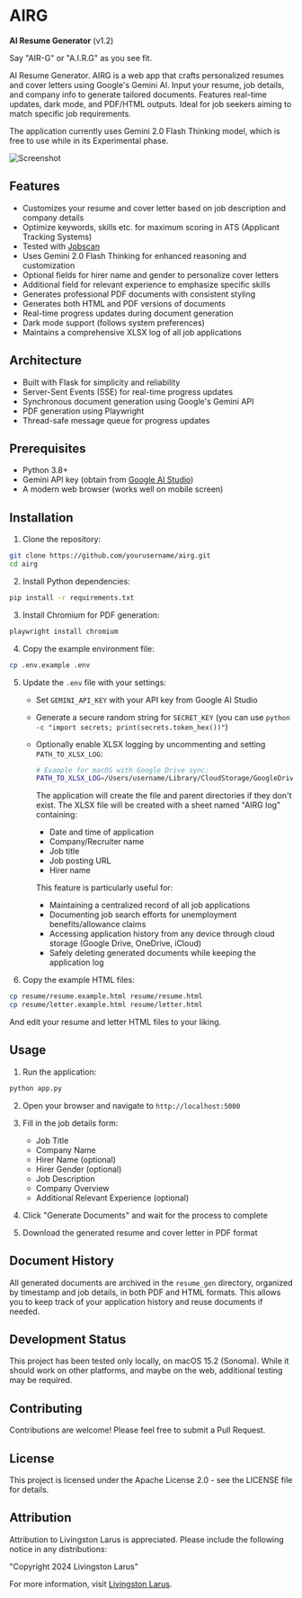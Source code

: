 # AIRG

**AI Resume Generator** (v1.2)

Say "AIR-G" or "A.I.R.G" as you see fit.

AI Resume Generator. AIRG is a web app that crafts personalized resumes and cover letters using Google's Gemini AI. Input your resume, job details, and company info to generate tailored documents. Features real-time updates, dark mode, and PDF/HTML outputs. Ideal for job seekers aiming to match specific job requirements.

The application currently uses Gemini 2.0 Flash Thinking model, which is free to use while in its Experimental phase.

![Screenshot](./screenshot.png)

## Features

- Customizes your resume and cover letter based on job description and company details
- Optimize keywords, skills etc. for maximum scoring in ATS (Applicant Tracking Systems)
- Tested with [Jobscan](https://www.jobscan.co)
- Uses Gemini 2.0 Flash Thinking for enhanced reasoning and customization
- Optional fields for hirer name and gender to personalize cover letters
- Additional field for relevant experience to emphasize specific skills
- Generates professional PDF documents with consistent styling
- Generates both HTML and PDF versions of documents
- Real-time progress updates during document generation
- Dark mode support (follows system preferences)
- Maintains a comprehensive XLSX log of all job applications

## Architecture

- Built with Flask for simplicity and reliability
- Server-Sent Events (SSE) for real-time progress updates
- Synchronous document generation using Google's Gemini API
- PDF generation using Playwright
- Thread-safe message queue for progress updates

## Prerequisites

- Python 3.8+
- Gemini API key (obtain from [Google AI Studio](https://aistudio.google.com/app/apikey))
- A modern web browser (works well on mobile screen)

## Installation

1. Clone the repository:
```bash
git clone https://github.com/yourusername/airg.git
cd airg
```

2. Install Python dependencies:
```bash
pip install -r requirements.txt
```

3. Install Chromium for PDF generation:
```bash
playwright install chromium
```

4. Copy the example environment file:
```bash
cp .env.example .env
```

5. Update the `.env` file with your settings:
   - Set `GEMINI_API_KEY` with your API key from Google AI Studio
   - Generate a secure random string for `SECRET_KEY` (you can use `python -c "import secrets; print(secrets.token_hex())"`)
   - Optionally enable XLSX logging by uncommenting and setting `PATH_TO_XLSX_LOG`:
     ```bash
     # Example for macOS with Google Drive sync:
     PATH_TO_XLSX_LOG=/Users/username/Library/CloudStorage/GoogleDrive-email@gmail.com/My Drive/Job Search/applications.xlsx
     ```
     The application will create the file and parent directories if they don't exist.
     The XLSX file will be created with a sheet named "AIRG log" containing:
     - Date and time of application
     - Company/Recruiter name
     - Job title
     - Job posting URL
     - Hirer name
     
     This feature is particularly useful for:
     - Maintaining a centralized record of all job applications
     - Documenting job search efforts for unemployment benefits/allowance claims
     - Accessing application history from any device through cloud storage (Google Drive, OneDrive, iCloud)
     - Safely deleting generated documents while keeping the application log

6. Copy the example HTML files:
```bash
cp resume/resume.example.html resume/resume.html
cp resume/letter.example.html resume/letter.html
```

And edit your resume and letter HTML files to your liking.

## Usage

1. Run the application:
```bash
python app.py
```

2. Open your browser and navigate to `http://localhost:5000`

3. Fill in the job details form:
   - Job Title
   - Company Name
   - Hirer Name (optional)
   - Hirer Gender (optional)
   - Job Description
   - Company Overview
   - Additional Relevant Experience (optional)

4. Click "Generate Documents" and wait for the process to complete

5. Download the generated resume and cover letter in PDF format

## Document History

All generated documents are archived in the `resume_gen` directory, organized by timestamp and job details, in both PDF and HTML formats. This allows you to keep track of your application history and reuse documents if needed.

## Development Status

This project has been tested only locally, on macOS 15.2 (Sonoma). While it should work on other platforms, and maybe on the web, additional testing may be required.

## Contributing

Contributions are welcome! Please feel free to submit a Pull Request.

## License

This project is licensed under the Apache License 2.0 - see the LICENSE file for details.

## Attribution

Attribution to Livingston Larus is appreciated. Please include the following notice in any distributions:

"Copyright 2024 Livingston Larus"

For more information, visit [Livingston Larus](https://livingstonlarus.com).